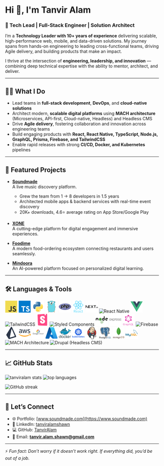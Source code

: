 # Hi 👋, I'm Tanvir Alam  

### 🚀 Tech Lead | Full-Stack Engineer | Solution Architect  

I’m a **Technology Leader with 10+ years of experience** delivering scalable, high-performance web, mobile, and data-driven solutions. My journey spans from hands-on engineering to leading cross-functional teams, driving Agile delivery, and building products that make an impact.  

I thrive at the intersection of **engineering, leadership, and innovation** — combining deep technical expertise with the ability to mentor, architect, and deliver.  

---

## 👨‍💻 What I Do  
- Lead teams in **full-stack development**, **DevOps**, and **cloud-native solutions**  
- Architect modern, **scalable digital platforms** using **MACH architecture** (Microservices, API-first, Cloud-native, Headless) and Headless CMS  
- Drive **Agile delivery**, fostering collaboration and innovation across engineering teams  
- Build engaging products with **React, React Native, TypeScript, Node.js, GraphQL, Prisma, Firebase, and TailwindCSS**  
- Enable rapid releases with strong **CI/CD, Docker, and Kubernetes** pipelines  

---

## 🌟 Featured Projects  

- **[Soundmade](https://github.com/soundmade-com/soundmade)**  
  A live music discovery platform.  
  - Grew the team from 1 → 8 developers in 1.5 years  
  - Architected mobile apps & backend services with real-time event discovery  
  - 20K+ downloads, 4.6⭐ average rating on App Store/Google Play  

- **[XONE](https://github.com/XONE-ApS/xone)**  
  A cutting-edge platform for digital engagement and immersive experiences.  

- **[Foodime](https://github.com/FoodimeRepo/foodime)**  
  A modern food-ordering ecosystem connecting restaurants and users seamlessly.  

- **[Mindoora](https://github.com/TanvirAlam/mindoora)**  
  An AI-powered platform focused on personalized digital learning.  

---

## 🛠️ Languages & Tools  

<p align="left">
  <!-- Languages -->
  <img src="https://raw.githubusercontent.com/devicons/devicon/master/icons/javascript/javascript-original.svg" alt="JavaScript" width="40" height="40"/>
  <img src="https://raw.githubusercontent.com/devicons/devicon/master/icons/typescript/typescript-original.svg" alt="TypeScript" width="40" height="40"/>
  <img src="https://raw.githubusercontent.com/devicons/devicon/master/icons/python/python-original.svg" alt="Python" width="40" height="40"/>
  <img src="https://raw.githubusercontent.com/devicons/devicon/master/icons/go/go-original.svg" alt="Go" width="40" height="40"/>
  <img src="https://raw.githubusercontent.com/devicons/devicon/master/icons/php/php-original.svg" alt="PHP" width="40" height="40"/>
  
  <!-- Frontend -->
  <img src="https://raw.githubusercontent.com/devicons/devicon/master/icons/react/react-original-wordmark.svg" alt="React" width="40" height="40"/>
  <img src="https://raw.githubusercontent.com/devicons/devicon/master/icons/nextjs/nextjs-original-wordmark.svg" alt="Next.js" width="40" height="40"/>
  <img src="https://reactnative.dev/img/header_logo.svg" alt="React Native" width="40" height="40"/>
  <img src="https://raw.githubusercontent.com/devicons/devicon/master/icons/vuejs/vuejs-original.svg" alt="Vue.js" width="40" height="40"/>
  <img src="https://www.vectorlogo.zone/logos/tailwindcss/tailwindcss-icon.svg" alt="TailwindCSS" width="40" height="40"/>
  <img src="https://raw.githubusercontent.com/devicons/devicon/master/icons/storybook/storybook-original.svg" alt="Storybook" width="40" height="40"/>
  <img src="https://raw.githubusercontent.com/styled-components/brand/master/styled-components.png" alt="Styled Components" width="40" height="40"/>
  
  <!-- Backend -->
  <img src="https://raw.githubusercontent.com/devicons/devicon/master/icons/nodejs/nodejs-original-wordmark.svg" alt="Node.js" width="40" height="40"/>
  <img src="https://raw.githubusercontent.com/devicons/devicon/master/icons/express/express-original-wordmark.svg" alt="Express" width="40" height="40"/>
  <img src="https://raw.githubusercontent.com/devicons/devicon/master/icons/graphql/graphql-plain-wordmark.svg" alt="GraphQL" width="40" height="40"/>
  <img src="https://firebase.google.com/downloads/brand-guidelines/PNG/logo-logomark.png" alt="Firebase" width="40" height="40"/>
  <img src="https://raw.githubusercontent.com/devicons/devicon/master/icons/prisma/prisma-original.svg" alt="Prisma" width="40" height="40"/>
  
  <!-- Cloud & DevOps -->
  <img src="https://raw.githubusercontent.com/devicons/devicon/master/icons/amazonwebservices/amazonwebservices-original-wordmark.svg" alt="AWS" width="40" height="40"/>
  <img src="https://raw.githubusercontent.com/devicons/devicon/master/icons/googlecloud/googlecloud-original-wordmark.svg" alt="GCP" width="40" height="40"/>
  <img src="https://raw.githubusercontent.com/devicons/devicon/master/icons/azure/azure-original.svg" alt="Azure" width="40" height="40"/>
  <img src="https://raw.githubusercontent.com/devicons/devicon/master/icons/docker/docker-original-wordmark.svg" alt="Docker" width="40" height="40"/>
  <img src="https://raw.githubusercontent.com/devicons/devicon/master/icons/kubernetes/kubernetes-plain-wordmark.svg" alt="Kubernetes" width="40" height="40"/>
  <img src="https://raw.githubusercontent.com/devicons/devicon/master/icons/jenkins/jenkins-original.svg" alt="Jenkins" width="40" height="40"/>
  
  <!-- Databases -->
  <img src="https://raw.githubusercontent.com/devicons/devicon/master/icons/postgresql/postgresql-original-wordmark.svg" alt="PostgreSQL" width="40" height="40"/>
  <img src="https://raw.githubusercontent.com/devicons/devicon/master/icons/mongodb/mongodb-original-wordmark.svg" alt="MongoDB" width="40" height="40"/>
  <img src="https://raw.githubusercontent.com/devicons/devicon/master/icons/mysql/mysql-original-wordmark.svg" alt="MySQL" width="40" height="40"/>
  
  <!-- Architecture -->
  <img src="https://img.shields.io/badge/Architecture-MACH-blue?style=for-the-badge" alt="MACH Architecture"/>
  <img src="https://www.drupal.org/files/Wordmark_blue_RGB.png" alt="Drupal (Headless CMS)" width="70" height="40"/>
</p>  

---

## 📈 GitHub Stats  

<p>
  <img src="https://github-readme-stats.vercel.app/api?username=TanvirAlam&show_icons=true&theme=dark" alt="tanviralam stats" />
  <img src="https://github-readme-stats.vercel.app/api/top-langs/?username=TanvirAlam&layout=compact&theme=dark" alt="top languages" />
</p>  

<p>
  <img src="https://github-readme-streak-stats.herokuapp.com/?user=TanvirAlam&theme=dark" alt="GitHub streak" />
</p>  

---

## 🤝 Let’s Connect  
- 🌐 Portfolio: [www.soundmade.com](https://www.soundmade.com)  
- 💼 LinkedIn: [tanviralamshawn](https://www.linkedin.com/in/tanviralamshawn/)  
- 💻 GitHub: [TanvirAlam](https://github.com/TanvirAlam)  
- 📧 Email: **tanvir.alam.shawn@gmail.com**  

---

⚡ *Fun fact:* *Don’t worry if it doesn’t work right. If everything did, you’d be out of a job.*  
